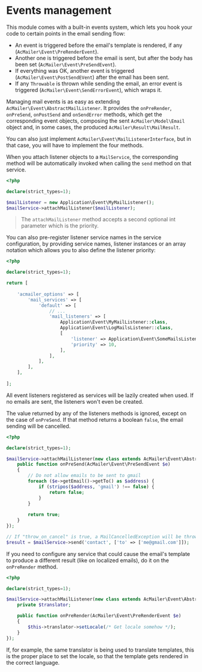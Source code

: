# Events management

This module comes with a built-in events system, which lets you hook your code to certain points in the email sending flow:

- An event is triggered before the email's template is rendered, if any (`AcMailer\Event\PreRenderEvent`).
- Another one is triggered before the email is sent, but after the body has been set (`AcMailer\Event\PreSendEvent`).
- If everything was OK, another event is triggered (`AcMailer\Event\PostSendEVent`) after the email has been sent.
- If any `Throwable` is thrown while sending the email, an error event is triggered (`AcMailer\Event\SendErrorEvent`), which wraps it.

Managing mail events is as easy as extending `AcMailer\Event\AbstractMailListener`. It provides the `onPreRender`, `onPreSend`, `onPostSend` and `onSendError` methods, which get the corresponding event objects, composing the sent `AcMailer\Model\Email` object and, in some cases, the produced `AcMailer\Result\MailResult`.

You can also just implement `AcMailer\Event\MailListenerInterface`, but in that case, you will have to implement the four methods.

When you attach listener objects to a `MailService`, the corresponding method will be automatically invoked when calling the `send` method on that service.

```php
<?php

declare(strict_types=1);

$mailListener = new Application\Event\MyMailListener();
$mailService->attachMailListener($mailListener);
```

> The `attachMailListener` method accepts a second optional int parameter which is the priority.

You can also pre-register listener service names in the service configuration, by providing service names, listener instances or an array notation which allows you to also define the listener priority:

```php
<?php

declare(strict_types=1);

return [
    
    'acmailer_options' => [
        'mail_services' => [
            'default' => [
                // ...
                'mail_listeners' => [
                    Application\Event\MyMailListener::class,
                    Application\Event\LogMailsListener::class,
                    [
                        'listener' => Application\Event\SomeMailsListener::class,
                        'priority' => 10,
                    ],
                ],
            ],
        ],
    ],
    
];
```

All event listeners registered as services will be lazily created when used. If no emails are sent, the listeners won't even be created.

The value returned by any of the listeners methods is ignored, except on the case of `onPreSend`. If that method returns a boolean `false`, the email sending will be cancelled.

```php
<?php

declare(strict_types=1);

$mailService->attachMailListener(new class extends AcMailer\Event\AbstractMailListener {
    public function onPreSend(AcMailer\Event\PreSendEvent $e)
    {
        // Do not allow emails to be sent to gmail
        foreach ($e->getEmail()->getTo() as $address) {
            if (stripos($address, 'gmail') !== false) {
                return false;
            }
        }
        
        return true;
    }
});

// If "throw_on_cancel" is true, a MailCancelledException will be thrown here. Otherwise, $result->isCancelled() will return true
$result = $mailService->send('contact', ['to' => ['me@gmail.com']]);
```

If you need to configure any service that could cause the email's template to produce a different result (like on localized emails), do it on the `onPreRender` method.

```php
<?php

declare(strict_types=1);

$mailService->attachMailListener(new class extends AcMailer\Event\AbstractMailListener {
    private $translator;

    public function onPreRender(AcMailer\Event\PreRenderEvent $e)
    {
        $this->translator->setLocale(/* Get locale somehow */);
    }
});
```

If, for example, the same translator is being used to translate templates, this is the proper place to set the locale, so that the template gets rendered in the correct language.

